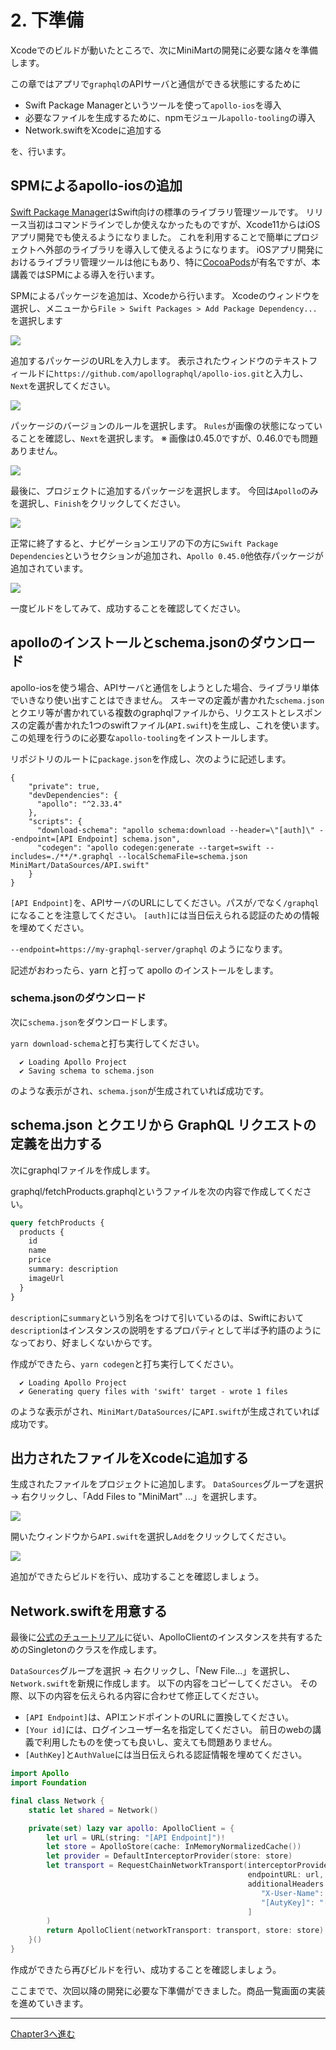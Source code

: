 # 2. 下準備

Xcodeでのビルドが動いたところで、次にMiniMartの開発に必要な諸々を準備します。

この章ではアプリで`graphql`のAPIサーバと通信ができる状態にするために

- Swift Package Managerというツールを使って`apollo-ios`を導入
- 必要なファイルを生成するために、npmモジュール`apollo-tooling`の導入
- Network.swiftをXcodeに追加する

を、行います。

## SPMによるapollo-iosの追加

[Swift Package Manager](https://swift.org/package-manager/)はSwift向けの標準のライブラリ管理ツールです。
リリース当初はコマンドラインでしか使えなかったものですが、Xcode11からはiOSアプリ開発でも使えるようになりました。
これを利用することで簡単にプロジェクトへ外部のライブラリを導入して使えるようになります。
iOSアプリ開発におけるライブラリ管理ツールは他にもあり、特に[CocoaPods](https://cocoapods.org/)が有名ですが、本講義ではSPMによる導入を行います。

SPMによるパッケージを追加は、Xcodeから行います。
Xcodeのウィンドウを選択し、メニューから`File > Swift Packages > Add Package Dependency...`を選択します

<img src="images/ch2/xcode_select_add_package.png">

追加するパッケージのURLを入力します。
表示されたウィンドウのテキストフィールドに`https://github.com/apollographql/apollo-ios.git`と入力し、`Next`を選択してください。

<img src="images/ch2/xcode_add_package_wiz1.png">

パッケージのバージョンのルールを選択します。
`Rules`が画像の状態になっていることを確認し、`Next`を選択します。
※ 画像は0.45.0ですが、0.46.0でも問題ありません。

<img src="images/ch2/xcode_add_package_wiz2.png">

最後に、プロジェクトに追加するパッケージを選択します。
今回は`Apollo`のみを選択し、`Finish`をクリックしてください。

<img src="images/ch2/xcode_add_package_wiz3.png">

正常に終了すると、ナビゲーションエリアの下の方に`Swift Package Dependencies`というセクションが追加され、`Apollo 0.45.0`他依存パッケージが追加されています。

<img src="images/ch2/xcode_apollo_ios_added.png">

一度ビルドをしてみて、成功することを確認してください。

## apolloのインストールとschema.jsonのダウンロード

apollo-iosを使う場合、APIサーバと通信をしようとした場合、ライブラリ単体でいきなり使い出すことはできません。
スキーマの定義が書かれた`schema.json`とクエリ等が書かれている複数のgraphqlファイルから、リクエストとレスポンスの定義が書かれた1つのswiftファイル(`API.swift`)を生成し、これを使います。
この処理を行うのに必要な`apollo-tooling`をインストールします。

リポジトリのルートに`package.json`を作成し、次のように記述します。
```
{
    "private": true,
    "devDependencies": {
      "apollo": "^2.33.4"
    },
    "scripts": {
      "download-schema": "apollo schema:download --header=\"[auth]\" --endpoint=[API Endpoint] schema.json",
      "codegen": "apollo codegen:generate --target=swift --includes=./**/*.graphql --localSchemaFile=schema.json MiniMart/DataSources/API.swift"
    }
}
```

`[API Endpoint]`を、APIサーバのURLにしてください。パスが`/`でなく`/graphql`になることを注意してください。
`[auth]`には当日伝えられる認証のための情報を埋めてください。


`--endpoint=https://my-graphql-server/graphql` のようになります。

記述がおわったら、yarn と打って apollo のインストールをします。

### schema.jsonのダウンロード

次に`schema.json`をダウンロードします。

`yarn download-schema`と打ち実行してください。

```
  ✔ Loading Apollo Project
  ✔ Saving schema to schema.json
```

のような表示がされ、`schema.json`が生成されていれば成功です。

## schema.json とクエリから GraphQL リクエストの定義を出力する

次にgraphqlファイルを作成します。

graphql/fetchProducts.graphqlというファイルを次の内容で作成してください。

```graphql
query fetchProducts {
  products {
    id
    name
    price
    summary: description
    imageUrl
  }
}
```

`description`に`summary`という別名をつけて引いているのは、Swiftにおいて`description`はインスタンスの説明をするプロパティとして半ば予約語のようになっており、好ましくないからです。

作成ができたら、`yarn codegen`と打ち実行してください。

```
  ✔ Loading Apollo Project
  ✔ Generating query files with 'swift' target - wrote 1 files
```

のような表示がされ、`MiniMart/DataSources/`に`API.swift`が生成されていれば成功です。

## 出力されたファイルをXcodeに追加する

生成されたファイルをプロジェクトに追加します。
`DataSources`グループを選択 -> 右クリックし、「Add Files to "MiniMart" ...」を選択します。

<img src="images/ch2/xcode_add_files_to.png">

開いたウィンドウから`API.swift`を選択し`Add`をクリックしてください。

<img src="images/ch2/xcode_add_files_to_select_file.png">


追加ができたらビルドを行い、成功することを確認しましょう。

## Network.swiftを用意する

最後に[公式のチュートリアル](https://www.apollographql.com/docs/ios/initialization/#basic-client-creation)に従い、ApolloClientのインスタンスを共有するためのSingletonのクラスを作成します。

`DataSources`グループを選択 -> 右クリックし、「New File...」を選択し、`Network.swift`を新規に作成します。
以下の内容をコピーしてください。
その際、以下の内容を伝えられる内容に合わせて修正してください。
- `[API Endpoint]`は、APIエンドポイントのURLに置換してください。
- `[Your id]`には、ログインユーザー名を指定してください。
前日のwebの講義で利用したものを使っても良いし、変えても問題ありません。
- `[AuthKey]`と`AuthValue`には当日伝えられる認証情報を埋めてください。

```swift
import Apollo
import Foundation

final class Network {
    static let shared = Network()

    private(set) lazy var apollo: ApolloClient = {
        let url = URL(string: "[API Endpoint]")!
        let store = ApolloStore(cache: InMemoryNormalizedCache())
        let provider = DefaultInterceptorProvider(store: store)
        let transport = RequestChainNetworkTransport(interceptorProvider: provider,
                                                     endpointURL: url,
                                                     additionalHeaders: [
                                                        "X-User-Name": "[Your id]",
                                                        "[AutyKey]": "[AuthValue]"
                                                     ]
        )
        return ApolloClient(networkTransport: transport, store: store)
    }()
}
```
作成ができたら再びビルドを行い、成功することを確認しましょう。

ここまでで、次回以降の開発に必要な下準備ができました。商品一覧画面の実装を進めていきます。

---

[Chapter3へ進む](chapter_03.md)

